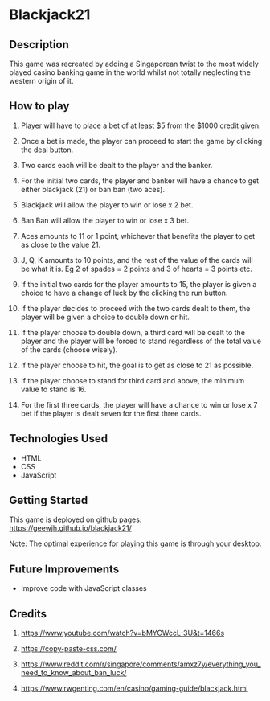 # Blackjack21

## Description

This game was recreated by adding a Singaporean twist to the most widely played casino banking game in the world whilst not totally neglecting the western origin of it. 

## How to play

1. Player will have to place a bet of at least $5 from the $1000 credit given. 

2. Once a bet is made, the player can proceed to start the game by clicking the deal button.

3. Two cards each will be dealt to the player and the banker.

4. For the initial two cards, the player and banker will have a chance to get either blackjack (21) or ban ban (two aces).

5. Blackjack will allow the player to win or lose x 2 bet.

6. Ban Ban will allow the player to win or lose x 3 bet.

7. Aces amounts to 11 or 1 point, whichever that benefits the player to get as close to the value 21.

8. J, Q, K amounts to 10 points, and the rest of the value of the cards will be what it is. Eg 2 of spades = 2 points and 3 of hearts = 3 points etc.

9. If the initial two cards for the player amounts to 15, the player is given a choice to have a change of luck by the clicking the run button.

10. If the player decides to proceed with the two cards dealt to them, the player will be given a choice to double down or hit.

11. If the player choose to double down, a third card will be dealt to the player and the player will be forced to stand regardless of the total value of the cards (choose wisely).

12. If the player choose to hit, the goal is to get as close to 21 as possible.

13. If the player choose to stand for third card and above, the minimum value to stand is 16.

14. For the first three cards, the player will have a chance to win or lose x 7 bet if the player is dealt seven for the first three cards.

## Technologies Used

- HTML
- CSS
- JavaScript

## Getting Started

This game is deployed on github pages: https://geewjh.github.io/blackjack21/

Note: The optimal experience for playing this game is through your desktop.

## Future Improvements

- Improve code with JavaScript classes

## Credits

1. https://www.youtube.com/watch?v=bMYCWccL-3U&t=1466s

2. https://copy-paste-css.com/

3. https://www.reddit.com/r/singapore/comments/amxz7y/everything_you_need_to_know_about_ban_luck/

4. https://www.rwgenting.com/en/casino/gaming-guide/blackjack.html
